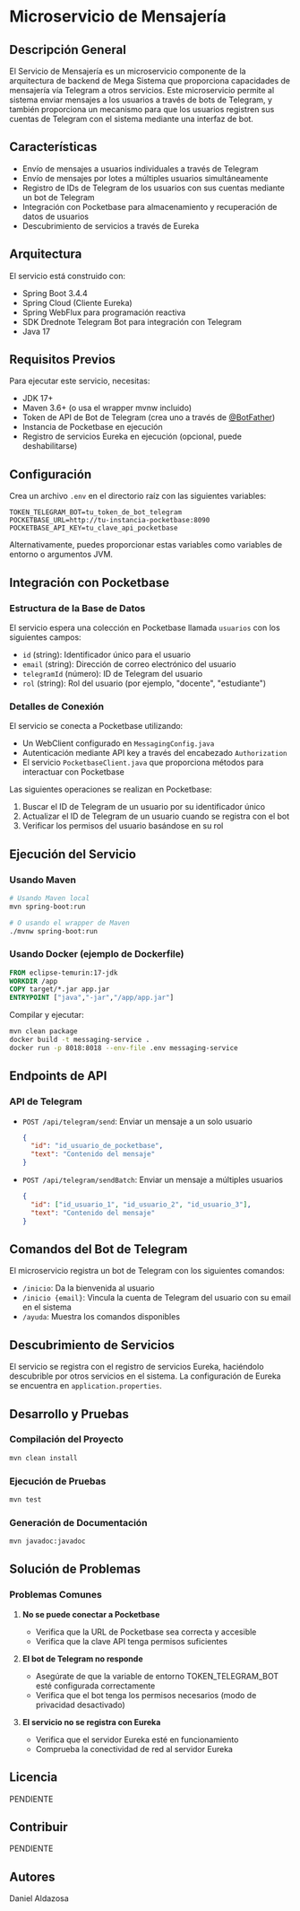 # Microservicio de Mensajería

## Descripción General

El Servicio de Mensajería es un microservicio componente de la arquitectura de backend de Mega Sistema que proporciona capacidades de mensajería vía Telegram a otros servicios. Este microservicio permite al sistema enviar mensajes a los usuarios a través de bots de Telegram, y también proporciona un mecanismo para que los usuarios registren sus cuentas de Telegram con el sistema mediante una interfaz de bot.

## Características

- Envío de mensajes a usuarios individuales a través de Telegram
- Envío de mensajes por lotes a múltiples usuarios simultáneamente
- Registro de IDs de Telegram de los usuarios con sus cuentas mediante un bot de Telegram
- Integración con Pocketbase para almacenamiento y recuperación de datos de usuarios
- Descubrimiento de servicios a través de Eureka

## Arquitectura

El servicio está construido con:
- Spring Boot 3.4.4
- Spring Cloud (Cliente Eureka)
- Spring WebFlux para programación reactiva
- SDK Drednote Telegram Bot para integración con Telegram
- Java 17

## Requisitos Previos

Para ejecutar este servicio, necesitas:

- JDK 17+
- Maven 3.6+ (o usa el wrapper mvnw incluido)
- Token de API de Bot de Telegram (crea uno a través de [@BotFather](https://t.me/botfather))
- Instancia de Pocketbase en ejecución
- Registro de servicios Eureka en ejecución (opcional, puede deshabilitarse)

## Configuración

Crea un archivo `.env` en el directorio raíz con las siguientes variables:

```
TOKEN_TELEGRAM_BOT=tu_token_de_bot_telegram
POCKETBASE_URL=http://tu-instancia-pocketbase:8090
POCKETBASE_API_KEY=tu_clave_api_pocketbase
```

Alternativamente, puedes proporcionar estas variables como variables de entorno o argumentos JVM.

## Integración con Pocketbase

### Estructura de la Base de Datos

El servicio espera una colección en Pocketbase llamada `usuarios` con los siguientes campos:
- `id` (string): Identificador único para el usuario
- `email` (string): Dirección de correo electrónico del usuario
- `telegramId` (número): ID de Telegram del usuario
- `rol` (string): Rol del usuario (por ejemplo, "docente", "estudiante")

### Detalles de Conexión

El servicio se conecta a Pocketbase utilizando:
- Un WebClient configurado en `MessagingConfig.java`
- Autenticación mediante API key a través del encabezado `Authorization`
- El servicio `PocketbaseClient.java` que proporciona métodos para interactuar con Pocketbase

Las siguientes operaciones se realizan en Pocketbase:
1. Buscar el ID de Telegram de un usuario por su identificador único
2. Actualizar el ID de Telegram de un usuario cuando se registra con el bot
3. Verificar los permisos del usuario basándose en su rol

## Ejecución del Servicio

### Usando Maven

```bash
# Usando Maven local
mvn spring-boot:run

# O usando el wrapper de Maven
./mvnw spring-boot:run
```

### Usando Docker (ejemplo de Dockerfile)

```dockerfile
FROM eclipse-temurin:17-jdk
WORKDIR /app
COPY target/*.jar app.jar
ENTRYPOINT ["java","-jar","/app/app.jar"]
```

Compilar y ejecutar:
```bash
mvn clean package
docker build -t messaging-service .
docker run -p 8018:8018 --env-file .env messaging-service
```

## Endpoints de API

### API de Telegram

- `POST /api/telegram/send`: Enviar un mensaje a un solo usuario
  ```json
  {
    "id": "id_usuario_de_pocketbase",
    "text": "Contenido del mensaje"
  }
  ```

- `POST /api/telegram/sendBatch`: Enviar un mensaje a múltiples usuarios
  ```json
  {
    "id": ["id_usuario_1", "id_usuario_2", "id_usuario_3"],
    "text": "Contenido del mensaje"
  }
  ```

## Comandos del Bot de Telegram

El microservicio registra un bot de Telegram con los siguientes comandos:

- `/inicio`: Da la bienvenida al usuario
- `/inicio {email}`: Vincula la cuenta de Telegram del usuario con su email en el sistema
- `/ayuda`: Muestra los comandos disponibles

## Descubrimiento de Servicios

El servicio se registra con el registro de servicios Eureka, haciéndolo descubrible por otros servicios en el sistema. La configuración de Eureka se encuentra en `application.properties`.

## Desarrollo y Pruebas

### Compilación del Proyecto

```bash
mvn clean install
```

### Ejecución de Pruebas

```bash
mvn test
```

### Generación de Documentación

```bash
mvn javadoc:javadoc
```

## Solución de Problemas

### Problemas Comunes

1. **No se puede conectar a Pocketbase**
   - Verifica que la URL de Pocketbase sea correcta y accesible
   - Verifica que la clave API tenga permisos suficientes

2. **El bot de Telegram no responde**
   - Asegúrate de que la variable de entorno TOKEN_TELEGRAM_BOT esté configurada correctamente
   - Verifica que el bot tenga los permisos necesarios (modo de privacidad desactivado)

3. **El servicio no se registra con Eureka**
   - Verifica que el servidor Eureka esté en funcionamiento
   - Comprueba la conectividad de red al servidor Eureka

## Licencia

PENDIENTE

## Contribuir

PENDIENTE

## Autores

Daniel Aldazosa